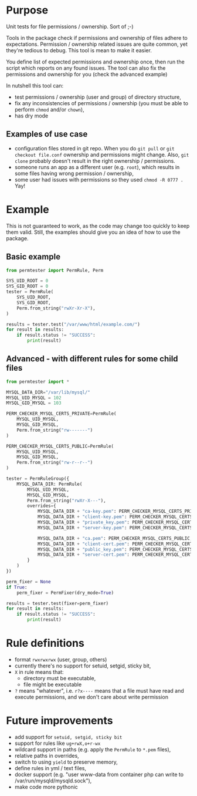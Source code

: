 # Purpose

Unit tests for file permissions / ownership. Sort of ;-)

Tools in the package check if permissions and ownership of files adhere to expectations. Permission /
ownership related issues are quite common, yet they're tedious to debug. This tool is mean to make it easier.


You define list of expected permissions and ownership once, then run the script which reports on any found
issues. The tool can also fix the permissions and ownership for you (check the advanced example)

In nutshell this tool can:
- test permissions / ownership (user and group) of directory structure,
- fix any inconsistencies of permissions / ownership (you must be able to perform `chmod` and/or `chown`),
- has dry mode  

## Examples of use case
- configuration files stored in git repo. When you do `git pull` or `git checkout file.conf` ownership and
  permissions might change. Also, `git clone` probably doesn't result in the right ownership / permissions.  
- someone runs an app as a different user (e.g. `root`), which results in some files having wrong permission / ownership,
- some user had issues with permissions so they used `chmod -R 0777 .` Yay! 

# Example
This is not guaranteed to work, as the code may change too quickly to keep them valid. Still, the examples
should give you an idea of how to use the package.

## Basic example
```python
from permtester import PermRule, Perm

SYS_UID_ROOT = 0
SYS_GID_ROOT = 0
tester = PermRule(
    SYS_UID_ROOT,
    SYS_GID_ROOT,
    Perm.from_string("rwXr-Xr-X"),
)

results = tester.test("/var/www/html/example.com/")
for result in results:
    if result.status != "SUCCESS":
        print(result)
```
## Advanced - with different rules for some child files
```python
from permtester import *

MYSQL_DATA_DIR="/var/lib/mysql/"
MYSQL_UID_MYSQL = 102
MYSQL_GID_MYSQL = 103

PERM_CHECKER_MYSQL_CERTS_PRIVATE=PermRule(
    MYSQL_UID_MYSQL,
    MYSQL_GID_MYSQL,
    Perm.from_string("rw-------")
)

PERM_CHECKER_MYSQL_CERTS_PUBLIC=PermRule(
    MYSQL_UID_MYSQL,
    MYSQL_GID_MYSQL,
    Perm.from_string("rw-r--r--")
)

tester = PermRuleGroup({
    MYSQL_DATA_DIR: PermRule(
        MYSQL_UID_MYSQL,
        MYSQL_GID_MYSQL,
        Perm.from_string("rwXr-X---"),
        overrides={
            MYSQL_DATA_DIR + "ca-key.pem": PERM_CHECKER_MYSQL_CERTS_PRIVATE,
            MYSQL_DATA_DIR + "client-key.pem": PERM_CHECKER_MYSQL_CERTS_PRIVATE,
            MYSQL_DATA_DIR + "private_key.pem": PERM_CHECKER_MYSQL_CERTS_PRIVATE,
            MYSQL_DATA_DIR + "server-key.pem": PERM_CHECKER_MYSQL_CERTS_PRIVATE,

            MYSQL_DATA_DIR + "ca.pem": PERM_CHECKER_MYSQL_CERTS_PUBLIC,
            MYSQL_DATA_DIR + "client-cert.pem": PERM_CHECKER_MYSQL_CERTS_PUBLIC,
            MYSQL_DATA_DIR + "public_key.pem": PERM_CHECKER_MYSQL_CERTS_PUBLIC,
            MYSQL_DATA_DIR + "server-cert.pem": PERM_CHECKER_MYSQL_CERTS_PUBLIC,
        }
    )
})

perm_fixer = None
if True:
    perm_fixer = PermFixer(dry_mode=True)

results = tester.test(fixer=perm_fixer)
for result in results:
    if result.status != "SUCCESS":
        print(result)
```

# Rule definitions

- format `rwxrwxrwx` (user, group, others)
- currently there's no support for setuid, setgid, sticky bit,
- `X` in rule means that:
    - directory must be executable,
    - file might be executable
- `?` means "whatever", i.e. `r?x----` means that a file must have read and execute permissions, and we don't care about
  write permission

# Future improvements
- add support for `setuid, setgid, sticky bit`
- support for rules like `ug+rwX,o+r-wx`
- wildcard support in paths (e.g. apply the `PermRule` to `*.pem` files),
- relative paths in overrides,
- switch to using `yield` to preserve memory,
- define rules in yml / text files,
- docker support (e.g. "user www-data from container php can write to /var/run/mysqld/mysqld.sock"),
- make code more pythonic